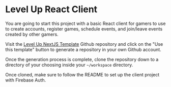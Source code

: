 # Level Up React Client

You are going to start this project with a basic React client for gamers to use to create accounts, register games, schedule events, and join/leave events created by other gamers.

Visit the [Level Up NextJS Template](https://github.com/codetracker-learning/TEMPLATE-nextjs-withauth-django) Github repository and click on the "Use this template" button to generate a repository in your own Github account.

Once the generation process is complete, clone the repository down to a directory of your choosing inside your `~/workspace` directory.

Once cloned, make sure to follow the README to set up the client project with Firebase Auth.
